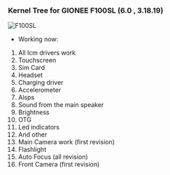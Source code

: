 
###                                          Kernel Tree for GIONEE F100SL (6.0 , 3.18.19)

![F100SL](http://5.1015600.com/mobile/eea3bcd66c70c29dbe649248dc80588f.jpg)

* Working now:
1) All lcm drivers work
2) Touchscreen
3) Sim Card
4) Headset
5) Charging driver
6) Accelerometer
7) Alsps
8) Sound from the main speaker
9) Brightness
10) OTG
11) Led indicators
12) And other
13) Main Camera work (first revision)
14) Flashlight
15) Auto Focus (all revision)
16) Front Camera (first revision)
